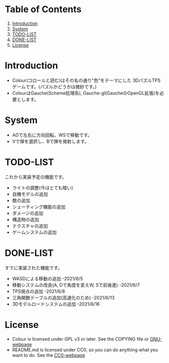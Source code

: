 
# Table of Contents

1.  [Introduction](#org02e0e12)
2.  [System](#org47cd614)
3.  [TODO-LIST](#org9652b71)
4.  [DONE-LIST](#orga1bc10d)
5.  [License](#orgca6807e)



<a id="org02e0e12"></a>

# Introduction

-   Colour(コロールと読む)はその名の通り"色"をテーマにした
    3DパズルTPSゲームです。(パズルかどうかは微妙です。)
-   ColourはGauche(Scheme処理系), Gauche-gl(GaucheのOpenGL拡張)を必要とします。


<a id="org47cd614"></a>

# System

-   ADで左右に方向回転、WSで移動です。
-   Vで弾を選択し、Bで弾を発射します。


<a id="org9652b71"></a>

# TODO-LIST

これから実装予定の機能です。

-   ライトの調整(今はとても暗い)
-   自機モデルの追加
-   敵の追加
-   シューティング機能の追加
-   ダメージの追加
-   構造物の追加
-   テクスチャの追加
-   ゲームシステムの追加


<a id="orga1bc10d"></a>

# DONE-LIST

すでに実装された機能です。

-   WASDによる移動の追加 -2021/6/5
-   移動システムの改良(A, Dで角度を変えW, Sで前後進) -2021/6/7
-   TPS視点の追加 -2021/6/8
-   三角関数テーブルの追加(高速化のため) -2021/6/13
-   3Dモデルロードシステムの追加 -2021/6/16


<a id="orgca6807e"></a>

# License

-   Colour is licensed under GPL v3 or later.
    See the COPYING file or [GNU-webpage](https://www.gnu.org/licenses)
-   README.md is licensed under CC0,
    so you can do anything what you want to do.
    See the [CC0-webpage](https://creativecommons.org/choose/zero/)


